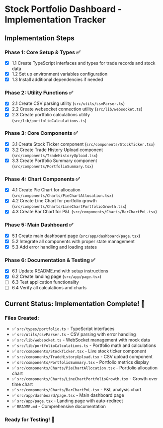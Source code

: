 # Stock Portfolio Dashboard - Implementation Tracker

## Implementation Steps

### Phase 1: Core Setup & Types ✅
- [x] 1.1 Create TypeScript interfaces and types for trade records and stock data
- [x] 1.2 Set up environment variables configuration
- [x] 1.3 Install additional dependencies if needed

### Phase 2: Utility Functions ✅
- [x] 2.1 Create CSV parsing utility (`src/utils/csvParser.ts`)
- [x] 2.2 Create websocket connection utility (`src/lib/websocket.ts`)
- [x] 2.3 Create portfolio calculations utility (`src/lib/portfolioCalculations.ts`)

### Phase 3: Core Components ✅
- [x] 3.1 Create Stock Ticker component (`src/components/StockTicker.tsx`)
- [x] 3.2 Create Trade History Upload component (`src/components/TradeHistoryUpload.tsx`)
- [x] 3.3 Create Portfolio Summary component (`src/components/PortfolioSummary.tsx`)

### Phase 4: Chart Components ✅
- [x] 4.1 Create Pie Chart for allocation (`src/components/Charts/PieChartAllocation.tsx`)
- [x] 4.2 Create Line Chart for portfolio growth (`src/components/Charts/LineChartPortfolioGrowth.tsx`)
- [x] 4.3 Create Bar Chart for P&L (`src/components/Charts/BarChartPnL.tsx`)

### Phase 5: Main Dashboard ✅
- [x] 5.1 Create main dashboard page (`src/app/dashboard/page.tsx`)
- [x] 5.2 Integrate all components with proper state management
- [x] 5.3 Add error handling and loading states

### Phase 6: Documentation & Testing ✅
- [x] 6.1 Update README.md with setup instructions
- [x] 6.2 Create landing page (`src/app/page.tsx`)
- [ ] 6.3 Test application functionality
- [ ] 6.4 Verify all calculations and charts

## Current Status: Implementation Complete! 🎉

### Files Created:
- ✅ `src/types/portfolio.ts` - TypeScript interfaces
- ✅ `src/utils/csvParser.ts` - CSV parsing with error handling
- ✅ `src/lib/websocket.ts` - WebSocket management with mock data
- ✅ `src/lib/portfolioCalculations.ts` - Portfolio math and calculations
- ✅ `src/components/StockTicker.tsx` - Live stock ticker component
- ✅ `src/components/TradeHistoryUpload.tsx` - CSV upload component
- ✅ `src/components/PortfolioSummary.tsx` - Portfolio metrics display
- ✅ `src/components/Charts/PieChartAllocation.tsx` - Portfolio allocation chart
- ✅ `src/components/Charts/LineChartPortfolioGrowth.tsx` - Growth over time chart
- ✅ `src/components/Charts/BarChartPnL.tsx` - P&L analysis chart
- ✅ `src/app/dashboard/page.tsx` - Main dashboard page
- ✅ `src/app/page.tsx` - Landing page with auto-redirect
- ✅ `README.md` - Comprehensive documentation

### Ready for Testing! 🚀
